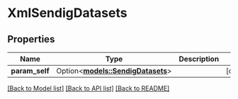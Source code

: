 # XmlSendigDatasets

## Properties

Name | Type | Description | Notes
------------ | ------------- | ------------- | -------------
**param_self** | Option<[**models::SendigDatasets**](SendigDatasets.md)> |  | [optional]

[[Back to Model list]](../README.md#documentation-for-models) [[Back to API list]](../README.md#documentation-for-api-endpoints) [[Back to README]](../README.md)


